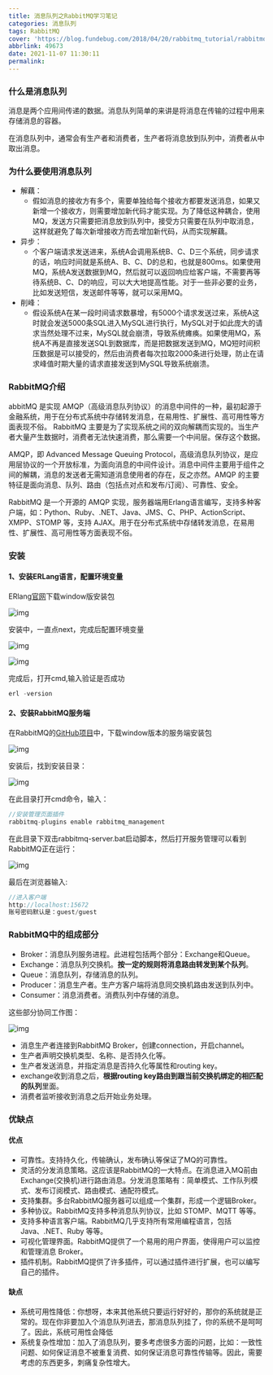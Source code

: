 ```yaml
---
title: 消息队列之RabbitMQ学习笔记
categories: 消息队列
tags: RabbitMQ
cover: 'https://blog.fundebug.com/2018/04/20/rabbitmq_tutorial/rabbitmq.png'
abbrlink: 49673
date: 2021-11-07 11:30:11
permalink:
---
```


### 什么是消息队列

消息是两个应用间传递的数据。消息队列简单的来讲是将消息在传输的过程中用来存储消息的容器。

在消息队列中，通常会有生产者和消费者，生产者将消息放到队列中，消费者从中取出消息。

### 为什么要使用消息队列

* 解藕：
  * 假如消息的接收方有多个，需要单独给每个接收方都要发送消息，如果又新增一个接收方，则需要增加新代码才能实现。为了降低这种耦合，使用MQ，发送方只需要把消息放到队列中，接受方只需要在队列中取消息，这样就避免了每次新增接收方而去增加新代码，从而实现解藕。
* 异步：
  * 个客户端请求发送进来，系统A会调用系统B、C、D三个系统，同步请求的话，响应时间就是系统A、B、C、D的总和，也就是800ms。如果使用MQ，系统A发送数据到MQ，然后就可以返回响应给客户端，不需要再等待系统B、C、D的响应，可以大大地提高性能。对于一些非必要的业务，比如发送短信，发送邮件等等，就可以采用MQ。
* 削峰：
  * 假设系统A在某一段时间请求数暴增，有5000个请求发送过来，系统A这时就会发送5000条SQL进入MySQL进行执行，MySQL对于如此庞大的请求当然处理不过来，MySQL就会崩溃，导致系统瘫痪。如果使用MQ，系统A不再是直接发送SQL到数据库，而是把数据发送到MQ，MQ短时间积压数据是可以接受的，然后由消费者每次拉取2000条进行处理，防止在请求峰值时期大量的请求直接发送到MySQL导致系统崩溃。

<!-- more -->

### RabbitMQ介绍

abbitMQ 是实现 AMQP（高级消息队列协议）的消息中间件的一种，最初起源于金融系统，用于在分布式系统中存储转发消息，在易用性、扩展性、高可用性等方面表现不俗。 RabbitMQ 主要是为了实现系统之间的双向解耦而实现的。当生产者大量产生数据时，消费者无法快速消费，那么需要一个中间层。保存这个数据。

AMQP，即 Advanced Message Queuing Protocol，高级消息队列协议，是应用层协议的一个开放标准，为面向消息的中间件设计。消息中间件主要用于组件之间的解耦，消息的发送者无需知道消息使用者的存在，反之亦然。AMQP 的主要特征是面向消息、队列、路由（包括点对点和发布/订阅）、可靠性、安全。

RabbitMQ 是一个开源的 AMQP 实现，服务器端用Erlang语言编写，支持多种客户端，如：Python、Ruby、.NET、Java、JMS、C、PHP、ActionScript、XMPP、STOMP 等，支持 AJAX。用于在分布式系统中存储转发消息，在易用性、扩展性、高可用性等方面表现不俗。

### 安装

#### 1、安装ERLang语言，配置环境变量

ERlang[官网](https://www.erlang.org/downloads?spm=a2c6h.12873639.0.0.433733dfToixYZ)下载window版安装包

![img](https://raw.githubusercontent.com/zglgithubx/picture/master/img/202111071152710.png)

安装中，一直点next，完成后配置环境变量

![img](https://raw.githubusercontent.com/zglgithubx/picture/master/img/202111071153051.png)

![img](https://raw.githubusercontent.com/zglgithubx/picture/master/img/202111071154226.png)

完成后，打开cmd,输入验证是否成功

```java
erl -version
```

#### 2、安装RabbitMQ服务端

在RabbitMQ的[GitHub项目](https://github.com/rabbitmq/rabbitmq-server/releases/tag/v3.7.3?spm=a2c6h.12873639.0.0.433733dfvzkoi7&file=v3.7.3)中，下载window版本的服务端安装包

![img](https://raw.githubusercontent.com/zglgithubx/picture/master/img/202111071157091.png)

安装后，找到安装目录：

![img](https://raw.githubusercontent.com/zglgithubx/picture/master/img/202111071158360.png)

在此目录打开cmd命令，输入：

```java
//安装管理页面插件
rabbitmq-plugins enable rabbitmq_management
```

在此目录下双击rabbitmq-server.bat启动脚本，然后打开服务管理可以看到RabbitMQ正在运行：

![img](https://raw.githubusercontent.com/zglgithubx/picture/master/img/202111071200331.png)

最后在浏览器输入:

```java
//进入客户端
http://localhost:15672
账号密码默认是：guest/guest
```

### RabbitMQ中的组成部分

- Broker：消息队列服务进程。此进程包括两个部分：Exchange和Queue。
- Exchange：消息队列交换机。**按一定的规则将消息路由转发到某个队列**。
- Queue：消息队列，存储消息的队列。
- Producer：消息生产者。生产方客户端将消息同交换机路由发送到队列中。
- Consumer：消息消费者。消费队列中存储的消息。

这些部分协同工作图：

![img](https://raw.githubusercontent.com/zglgithubx/picture/master/img/202111071208178.png)

- 消息生产者连接到RabbitMQ Broker，创建connection，开启channel。
- 生产者声明交换机类型、名称、是否持久化等。
- 生产者发送消息，并指定消息是否持久化等属性和routing key。
- exchange收到消息之后，**根据routing key路由到跟当前交换机绑定的相匹配的队列**里面。
- 消费者监听接收到消息之后开始业务处理。

### 优缺点

#### 优点

- 可靠性。支持持久化，传输确认，发布确认等保证了MQ的可靠性。
- 灵活的分发消息策略。这应该是RabbitMQ的一大特点。在消息进入MQ前由Exchange(交换机)进行路由消息。分发消息策略有：简单模式、工作队列模式、发布订阅模式、路由模式、通配符模式。
- 支持集群。多台RabbitMQ服务器可以组成一个集群，形成一个逻辑Broker。
- 多种协议。RabbitMQ支持多种消息队列协议，比如 STOMP、MQTT 等等。
- 支持多种语言客户端。RabbitMQ几乎支持所有常用编程语言，包括 Java、.NET、Ruby 等等。
- 可视化管理界面。RabbitMQ提供了一个易用的用户界面，使得用户可以监控和管理消息 Broker。
- 插件机制。RabbitMQ提供了许多插件，可以通过插件进行扩展，也可以编写自己的插件。

#### 缺点

- 系统可用性降低：你想呀，本来其他系统只要运行好好的，那你的系统就是正常的。现在你非要加入个消息队列进去，那消息队列挂了，你的系统不是呵呵了。因此，系统可用性会降低
- 系统复杂性增加：加入了消息队列，要多考虑很多方面的问题，比如：一致性问题、如何保证消息不被重复消费、如何保证消息可靠性传输等。因此，需要考虑的东西更多，刺痛复杂性增大。

